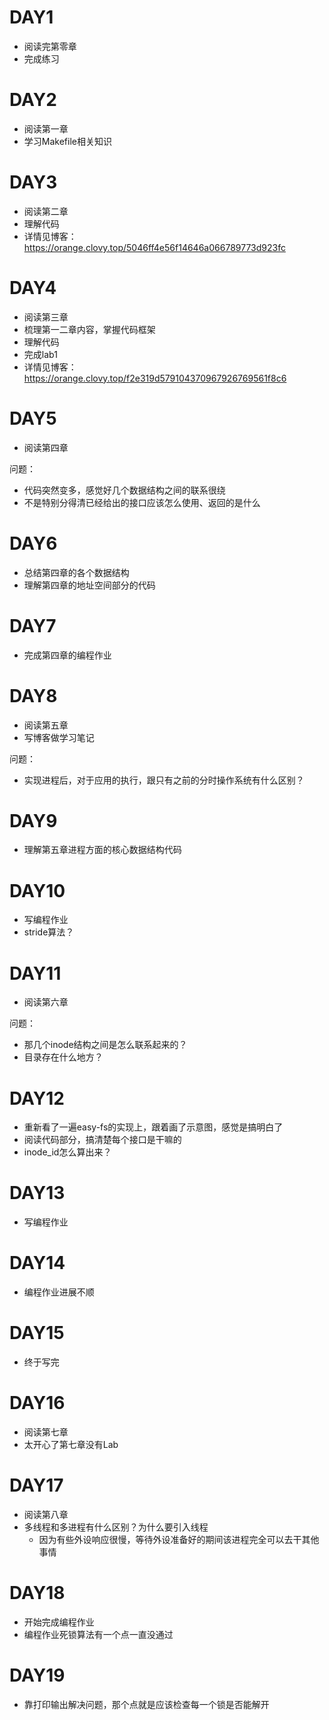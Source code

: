 # DAY1

- 阅读完第零章
- 完成练习

# DAY2

- 阅读第一章
- 学习Makefile相关知识

# DAY3

- 阅读第二章
- 理解代码
- 详情见博客：https://orange.clovy.top/5046ff4e56f14646a066789773d923fc

# DAY4

- 阅读第三章
- 梳理第一二章内容，掌握代码框架
- 理解代码
- 完成lab1
- 详情见博客：https://orange.clovy.top/f2e319d579104370967926769561f8c6

# DAY5

- 阅读第四章

问题：

- 代码突然变多，感觉好几个数据结构之间的联系很绕
- 不是特别分得清已经给出的接口应该怎么使用、返回的是什么

# DAY6

- 总结第四章的各个数据结构
- 理解第四章的地址空间部分的代码

# DAY7

- 完成第四章的编程作业

# DAY8

- 阅读第五章
- 写博客做学习笔记

问题：

- 实现进程后，对于应用的执行，跟只有之前的分时操作系统有什么区别？

# DAY9

- 理解第五章进程方面的核心数据结构代码

# DAY10

- 写编程作业
- stride算法？

# DAY11

- 阅读第六章

问题：

- 那几个inode结构之间是怎么联系起来的？
- 目录存在什么地方？

# DAY12

- 重新看了一遍easy-fs的实现上，跟着画了示意图，感觉是搞明白了
- 阅读代码部分，搞清楚每个接口是干嘛的
- inode_id怎么算出来？

# DAY13

- 写编程作业

# DAY14

- 编程作业进展不顺

# DAY15

- 终于写完

# DAY16

- 阅读第七章
- 太开心了第七章没有Lab

# DAY17

- 阅读第八章
- 多线程和多进程有什么区别？为什么要引入线程
  - 因为有些外设响应很慢，等待外设准备好的期间该进程完全可以去干其他事情

# DAY18

- 开始完成编程作业
- 编程作业死锁算法有一个点一直没通过

# DAY19

- 靠打印输出解决问题，那个点就是应该检查每一个锁是否能解开